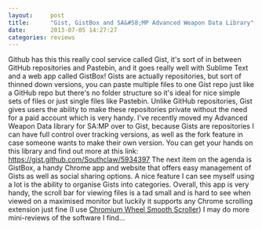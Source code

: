 ```yaml
---
layout:     post
title:      "Gist, GistBox and SA&#58;MP Advanced Weapon Data Library"
date:       2013-07-05 14:27:27
categories: reviews
---
```

Github has this this really cool service called Gist, it's sort of in between GitHub repositories and Pastebin, and it goes really well with Sublime Text and a web app called GistBox! Gists are actually repositories, but sort of thinned down versions, you can paste multiple files to one Gist repo just like a GitHub repo but there's no folder structure so it's ideal for nice simple sets of files or just single files like Pastebin. Unlike GitHub repositories, Gist gives users the ability to make these repositories private without the need for a paid account which is very handy. I've recently moved my Advanced Weapon Data library for SA:MP over to Gist, because Gists are repositories I can have full control over tracking versions, as well as the fork feature in case someone wants to make their own version. You can get your hands on this library and find out more at this link: <https://gist.github.com/Southclaw/5934397> The next item on the agenda is GistBox, a handy Chrome app and website that offers easy management of Gists as well as social sharing options. A nice feature I can see myself using a lot is the ability to organise Gists into categories. Overall, this app is very handy, the scroll bar for viewing files is a tad small and is hard to see when viewed on a maximised monitor but luckily it supports any Chrome scrolling extension just fine (I use [Chromium Wheel Smooth Scroller](https://chrome.google.com/webstore/detail/chromium-wheel-smooth-scr/khpcanbeojalbkpgpmjpdkjnkfcgfkhb?hl=en)) I may do more mini-reviews of the software I find...
<!--more-->
